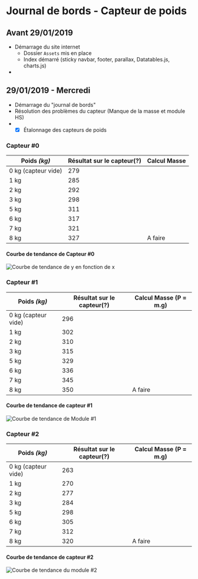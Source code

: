 
# Journal de bords - Capteur de poids 

## Avant 29/01/2019
- Démarrage du site internet
    - Dossier `Assets` mis en place
    - Index démarré (sticky navbar, footer, parallax, Datatables.js, charts.js)
- 

## 29/01/2019 - Mercredi
- Démarrage du "journal de bords"
- Résolution des problèmes du capteur (Manque de la masse et module HS)
-  - [x] Étalonnage des capteurs de poids
### Capteur #0
|Poids *(kg)*|Résultat sur le capteur(?)| Calcul Masse |
|--|--|--|
| 0 kg (capteur vide) | 279 | |
| 1 kg | 285 | |
| 2 kg | 292 | |
| 3 kg | 298 | |
| 5 kg | 311 | |
| 6 kg | 317| |
| 7 kg | 321 | |
| 8 kg | 327 | A faire |

#### Courbe de tendance de Capteur #0
![Courbe de tendance de y en fonction de x](https://i.imgur.com/wkPabUv.png)

### Capteur #1
|Poids *(kg)*|Résultat sur le capteur(?)| Calcul Masse (P = m.g)|
|--|--|--|
| 0 kg (capteur vide) | 296 | |
| 1 kg | 302 | |
| 2 kg | 310 | |
| 3 kg | 315 | |
| 5 kg | 329 | |
| 6 kg | 336| |
| 7 kg | 345 | |
| 8 kg | 350 | A faire |

#### Courbe de tendance de capteur #1
![Courbe de tendance de Module #1](https://i.imgur.com/3rwIbeU.png)

### Capteur #2
|Poids *(kg)*|Résultat sur le capteur(?)| Calcul Masse (P = m.g)|
|--|--|--|
| 0 kg (capteur vide) | 263 | |
| 1 kg | 270 | |
| 2 kg | 277 | |
| 3 kg | 284 | |
| 5 kg | 298 | |
| 6 kg | 305| |
| 7 kg | 312 | |
| 8 kg | 320 | A faire |

#### Courbe de tendance de capteur #2
![Courbe de tendance du module #2](https://i.imgur.com/DvhTE50.png)


<!--stackedit_data:
eyJoaXN0b3J5IjpbMTczMDMzNzM0Nl19
-->
